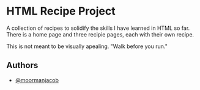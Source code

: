 # HTML Recipe Project

A collection of recipes to solidify the skills
I have learned in HTML so far. There is a home
page and three recipie pages, each with their 
own recipe.

This is not meant to be visually apealing. "Walk before you run."

## Authors

- [@moormanjacob](https://github.com/moormanjacob)